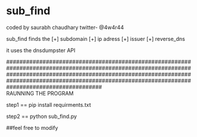 # sub_find
coded by saurabh chaudhary 
twitter- @4w4r44


sub_find finds the 
[+] subdomain
[+] ip adress
[+] issuer 
[+] reverse_dns


it uses the dnsdumpster API 

#############################################################################################################################################################################################################################################################\
RAUNNING THE PROGRAM 

step1 == pip install requirments.txt


step2 == python sub_find.py



##feel free to modify
